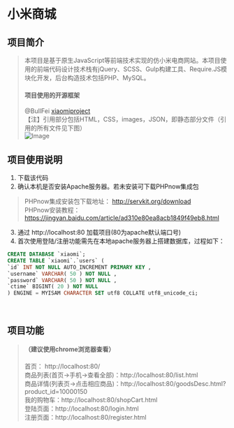 # 小米商城
## 项目简介
> 本项目是基于原生JavaScript等前端技术实现的仿小米电商网站。本项目使用的前端代码设计技术栈有jQuery、SCSS、Gulp构建工具、Require.JS模块化开发，后台构造技术包括PHP、MySQL。
> <br />
> #### 项目使用的开源框架
> @BullFei [xiaomiproject](https://github.com/BullFei/xiaomiproject.git)<br />
> 【注】引用部分包括HTML，CSS，images，JSON，即静态部分文件（引用的所有文件见下图）
> <br />
> ![Image](https://img-blog.csdnimg.cn/202004091400591.png?x-oss-process=image/watermark,type_ZmFuZ3poZW5naGVpdGk,shadow_10,text_aHR0cHM6Ly9ibG9nLmNzZG4ubmV0L0xvcmllbm4=,size_16,color_FFFFFF,t_70)


## 项目使用说明
1. 下载该代码
2. 确认本机是否安装Apache服务器。若未安装可下载PHPnow集成包

> PHPnow集成安装包下载地址： http://servkit.org/download <br />
> PHPnow安装教程：https://jingyan.baidu.com/article/ad310e80ea8acb1849f49eb8.html

3. 通过 http://localhost:80 加载项目(80为apache默认端口号)
4. 首次使用登陆/注册功能需先在本地apache服务器上搭建数据库，过程如下：
```sql
CREATE DATABASE `xiaomi`;
CREATE TABLE `xiaomi`.`users` (
`id` INT NOT NULL AUTO_INCREMENT PRIMARY KEY ,
`username` VARCHAR( 50 ) NOT NULL ,
`password` VARCHAR( 50 ) NOT NULL ,
`ctime` BIGINT( 20 ) NOT NULL
) ENGINE = MYISAM CHARACTER SET utf8 COLLATE utf8_unicode_ci;
```
<br />

## 项目功能
> #### （建议使用chrome浏览器查看）
> 首页： http://localhost:80/<br/>
> 商品列表(首页→手机→查看全部)：http://localhost:80/list.html<br/>
> 商品详情(列表页→点击相应商品)：http://localhost:80/goodsDesc.html?product_id=10000150<br/>
> 我的购物车：http://localhost:80/shopCart.html<br/>
> 登陆页面：http://localhost:80/login.html<br/>
> 注册页面：http://localhost:80/register.html
